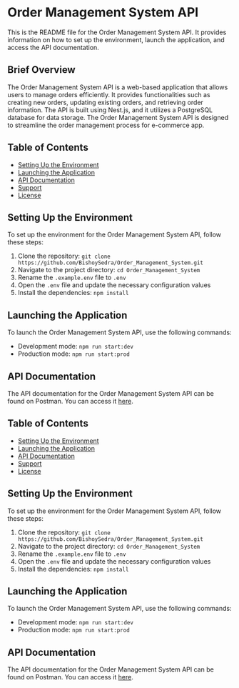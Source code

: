 # Order Management System API

This is the README file for the Order Management System API. It provides information on how to set up the environment, launch the application, and access the API documentation.

## Brief Overview

The Order Management System API is a web-based application that allows users to manage orders efficiently. It provides functionalities such as creating new orders, updating existing orders, and retrieving order information. The API is built using Nest.js, and it utilizes a PostgreSQL database for data storage. The Order Management System API is designed to streamline the order management process for e-commerce app.

## Table of Contents

- [Setting Up the Environment](#setting-up-the-environment)
- [Launching the Application](#launching-the-application)
- [API Documentation](#api-documentation)
- [Support](#support)
- [License](#license)

## Setting Up the Environment

To set up the environment for the Order Management System API, follow these steps:

1. Clone the repository: `git clone https://github.com/BishoySedra/Order_Management_System.git`
2. Navigate to the project directory: `cd Order_Management_System`
3. Rename the `.example.env` file to `.env`
4. Open the `.env` file and update the necessary configuration values
5. Install the dependencies: `npm install`

## Launching the Application

To launch the Order Management System API, use the following commands:

- Development mode: `npm run start:dev`
- Production mode: `npm run start:prod`

## API Documentation

The API documentation for the Order Management System API can be found on Postman. You can access it [here](https://documenter.getpostman.com/view/32763635/2sA3duHE5w).

## Table of Contents

- [Setting Up the Environment](#setting-up-the-environment)
- [Launching the Application](#launching-the-application)
- [API Documentation](#api-documentation)
- [Support](#support)
- [License](#license)

## Setting Up the Environment

To set up the environment for the Order Management System API, follow these steps:

1. Clone the repository: `git clone https://github.com/BishoySedra/Order_Management_System.git`
2. Navigate to the project directory: `cd Order_Management_System`
3. Rename the `.example.env` file to `.env`
4. Open the `.env` file and update the necessary configuration values
5. Install the dependencies: `npm install`

## Launching the Application

To launch the Order Management System API, use the following commands:

- Development mode: `npm run start:dev`
- Production mode: `npm run start:prod`

## API Documentation

The API documentation for the Order Management System API can be found on Postman. You can access it [here](https://documenter.getpostman.com/view/32763635/2sA3duHE5w).
